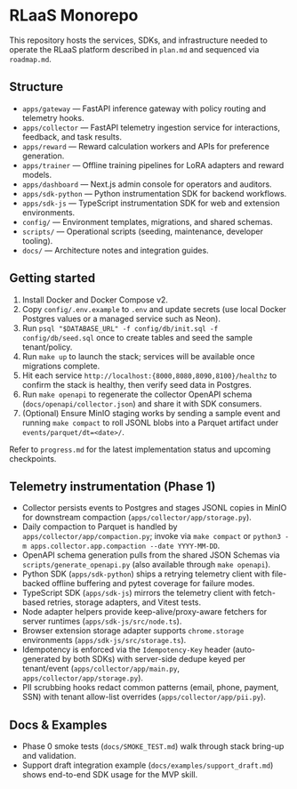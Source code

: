 # RLaaS Monorepo

This repository hosts the services, SDKs, and infrastructure needed to operate the RLaaS platform described in `plan.md` and sequenced via `roadmap.md`.

## Structure
- `apps/gateway` — FastAPI inference gateway with policy routing and telemetry hooks.
- `apps/collector` — FastAPI telemetry ingestion service for interactions, feedback, and task results.
- `apps/reward` — Reward calculation workers and APIs for preference generation.
- `apps/trainer` — Offline training pipelines for LoRA adapters and reward models.
- `apps/dashboard` — Next.js admin console for operators and auditors.
- `apps/sdk-python` — Python instrumentation SDK for backend workflows.
- `apps/sdk-js` — TypeScript instrumentation SDK for web and extension environments.
- `config/` — Environment templates, migrations, and shared schemas.
- `scripts/` — Operational scripts (seeding, maintenance, developer tooling).
- `docs/` — Architecture notes and integration guides.

## Getting started
1. Install Docker and Docker Compose v2.
2. Copy `config/.env.example` to `.env` and update secrets (use local Docker Postgres values or a managed service such as Neon).
3. Run `psql "$DATABASE_URL" -f config/db/init.sql -f config/db/seed.sql` once to create tables and seed the sample tenant/policy.
4. Run `make up` to launch the stack; services will be available once migrations complete.
5. Hit each service `http://localhost:{8000,8080,8090,8100}/healthz` to confirm the stack is healthy, then verify seed data in Postgres.
6. Run `make openapi` to regenerate the collector OpenAPI schema (`docs/openapi/collector.json`) and share it with SDK consumers.
7. (Optional) Ensure MinIO staging works by sending a sample event and running `make compact` to roll JSONL blobs into a Parquet artifact under `events/parquet/dt=<date>/`.

Refer to `progress.md` for the latest implementation status and upcoming checkpoints.

## Telemetry instrumentation (Phase 1)
- Collector persists events to Postgres and stages JSONL copies in MinIO for downstream compaction (`apps/collector/app/storage.py`).
- Daily compaction to Parquet is handled by `apps/collector/app/compaction.py`; invoke via `make compact` or `python3 -m apps.collector.app.compaction --date YYYY-MM-DD`.
- OpenAPI schema generation pulls from the shared JSON Schemas via `scripts/generate_openapi.py` (also available through `make openapi`).
- Python SDK (`apps/sdk-python`) ships a retrying telemetry client with file-backed offline buffering and pytest coverage for failure modes.
- TypeScript SDK (`apps/sdk-js`) mirrors the telemetry client with fetch-based retries, storage adapters, and Vitest tests.
- Node adapter helpers provide keep-alive/proxy-aware fetchers for server runtimes (`apps/sdk-js/src/node.ts`).
- Browser extension storage adapter supports `chrome.storage` environments (`apps/sdk-js/src/storage.ts`).
- Idempotency is enforced via the `Idempotency-Key` header (auto-generated by both SDKs) with server-side dedupe keyed per tenant/event (`apps/collector/app/main.py`, `apps/collector/app/storage.py`).
- PII scrubbing hooks redact common patterns (email, phone, payment, SSN) with tenant allow-list overrides (`apps/collector/app/pii.py`).

## Docs & Examples
- Phase 0 smoke tests (`docs/SMOKE_TEST.md`) walk through stack bring-up and validation.
- Support draft integration example (`docs/examples/support_draft.md`) shows end-to-end SDK usage for the MVP skill.
